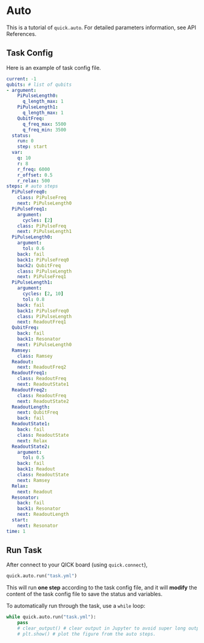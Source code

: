 # Auto

This is a tutorial of `quick.auto`. For detailed parameters information, see API References.

## Task Config

Here is an example of task config file.

```yaml
current: -1
qubits: # list of qubits
- argument:
    PiPulseLength0:
      q_length_max: 1
    PiPulseLength1:
      q_length_max: 1
    QubitFreq:
      q_freq_max: 5500
      q_freq_min: 3500
  status:
    run: 0
    step: start
  var:
    q: 10
    r: 8
    r_freq: 6000
    r_offset: 0.5
    r_relax: 500
steps: # auto steps
  PiPulseFreq0:
    class: PiPulseFreq
    next: PiPulseLength0
  PiPulseFreq1:
    argument:
      cycles: [2]
    class: PiPulseFreq
    next: PiPulseLength1
  PiPulseLength0:
    argument:
      tol: 0.6
    back: fail
    back1: PiPulseFreq0
    back2: QubitFreq
    class: PiPulseLength
    next: PiPulseFreq1
  PiPulseLength1:
    argument:
      cycles: [2, 10]
      tol: 0.8
    back: fail
    back1: PiPulseFreq0
    class: PiPulseLength
    next: ReadoutFreq1
  QubitFreq:
    back: fail
    back1: Resonator
    next: PiPulseLength0
  Ramsey:
    class: Ramsey
  Readout:
    next: ReadoutFreq2
  ReadoutFreq1:
    class: ReadoutFreq
    next: ReadoutState1
  ReadoutFreq2:
    class: ReadoutFreq
    next: ReadoutState2
  ReadoutLength:
    next: QubitFreq
    back: fail
  ReadoutState1:
    back: fail
    class: ReadoutState
    next: Relax
  ReadoutState2:
    argument:
      tol: 0.5
    back: fail
    back1: Readout
    class: ReadoutState
    next: Ramsey
  Relax:
    next: Readout
  Resonator:
    back: fail
    back1: Resonator
    next: ReadoutLength
  start:
    next: Resonator
time: 1
```

## Run Task

After connect to your QICK board (using `quick.connect`),

```python
quick.auto.run("task.yml")
```

This will run **one step** according to the task config file, and it will **modify** the content of the task config file to save the status and variables.

To automatically run through the task, use a `while` loop:

```python
while quick.auto.run("task.yml"):
    pass
    # clear_output() # clear output in Jupyter to avoid super long output
    # plt.show() # plot the figure from the auto steps.
```
